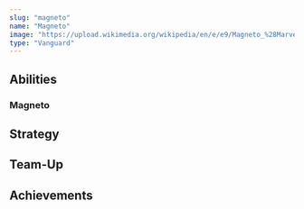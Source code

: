 ```yaml
---
slug: "magneto"
name: "Magneto"
image: "https://upload.wikimedia.org/wikipedia/en/e/e9/Magneto_%28Marvel_Comics_character%29.jpg"
type: "Vanguard"
---
```


[//]: # (TODO: Add description for Magneto)
[//]: # (![image]&#40;{{.image}}&#41;)

## Abilities

### Magneto

[//]: # (TODO: Add abilities for Magneto)

## Strategy

[//]: # (TODO: Add strategy for Magneto)

## Team-Up

[//]: # (TODO: Add team-up for Magneto)

## Achievements

[//]: # (TODO: Add achievements for Magneto)
